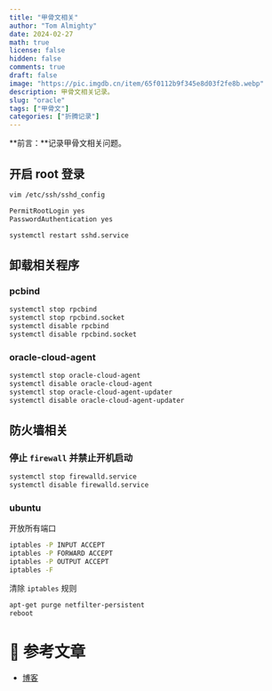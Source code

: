 ```yaml
---
title: "甲骨文相关"
author: "Tom Almighty"
date: 2024-02-27
math: true
license: false
hidden: false
comments: true
draft: false
image: "https://pic.imgdb.cn/item/65f0112b9f345e8d03f2fe8b.webp"
description: 甲骨文相关记录。
slug: "oracle"
tags: ["甲骨文"]
categories: ["折腾记录"]
---
```


**前言：**记录甲骨文相关问题。



## 开启 root 登录

```bash
vim /etc/ssh/sshd_config

PermitRootLogin yes
PasswordAuthentication yes

systemctl restart sshd.service
```

## 卸载相关程序

### pcbind

```bash
systemctl stop rpcbind
systemctl stop rpcbind.socket
systemctl disable rpcbind
systemctl disable rpcbind.socket 
```

### oracle-cloud-agent

```bash
systemctl stop oracle-cloud-agent
systemctl disable oracle-cloud-agent
systemctl stop oracle-cloud-agent-updater
systemctl disable oracle-cloud-agent-updater
```

## 防火墙相关

### 停止 `firewall` 并禁止开机启动

```bash
systemctl stop firewalld.service
systemctl disable firewalld.service
```

### ubuntu

开放所有端口

```bash
iptables -P INPUT ACCEPT
iptables -P FORWARD ACCEPT
iptables -P OUTPUT ACCEPT
iptables -F
```

清除 `iptables` 规则

```bash
apt-get purge netfilter-persistent
reboot
```

# 📎 参考文章

- [博客](https://blog.laoda.de/archives/oracle-always-free-vps)